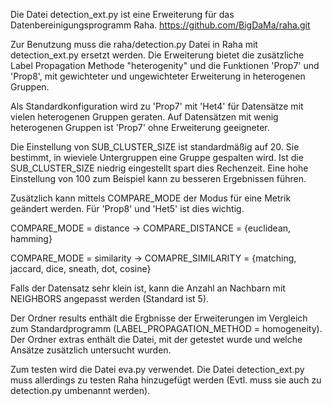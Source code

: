 Die Datei detection_ext.py ist eine Erweiterung für das Datenbereinigungsprogramm Raha.
https://github.com/BigDaMa/raha.git

Zur Benutzung muss die raha/detection.py Datei in Raha mit detection_ext.py ersetzt werden.
Die Erweiterung bietet die zusätzliche Label Propagation Methode "heterogenity" und
die Funktionen 'Prop7' und 'Prop8', mit gewichteter und ungewichteter Erweiterung in heterogenen Gruppen.

Als Standardkonfiguration wird zu 'Prop7' mit 'Het4' für Datensätze mit vielen heterogenen Gruppen geraten.
Auf Datensätzen mit wenig heterogenen Gruppen ist 'Prop7' ohne Erweiterung geeigneter.

Die Einstellung von SUB_CLUSTER_SIZE ist standardmäßig auf 20. Sie bestimmt, in wieviele Untergruppen eine Gruppe gespalten wird.
Ist die SUB_CLUSTER_SIZE niedrig eingestellt spart dies Rechenzeit. Eine hohe Einstellung von 100 zum Beispiel kann zu besseren Ergebnissen führen.

Zusätzlich kann mittels COMPARE_MODE der Modus für eine Metrik geändert werden. Für 'Prop8' und 'Het5' ist dies wichtig.

COMPARE_MODE = distance -> COMPARE_DISTANCE = {euclidean, hamming}

COMPARE_MODE = similarity -> COMAPRE_SIMILARITY = {matching, jaccard, dice, sneath, dot, cosine}

Falls der Datensatz sehr klein ist, kann die Anzahl an Nachbarn mit NEIGHBORS angepasst werden (Standard ist 5).

Der Ordner results enthält die Ergbnisse der Erweiterungen im Vergleich zum Standardprogramm (LABEL_PROPAGATION_METHOD = homogeneity).
Der Ordner extras enthält die Datei, mit der getestet wurde und welche Ansätze zusätzlich untersucht wurden.

Zum testen wird die Datei eva.py verwendet. Die Datei detection_ext.py muss allerdings zu testen Raha hinzugefügt werden
(Evtl. muss sie auch zu detection.py umbenannt werden).
